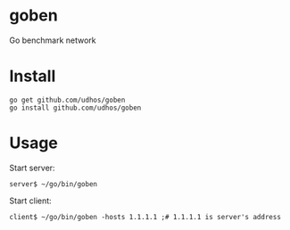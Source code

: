 # goben
Go benchmark network

Install
=======

    go get github.com/udhos/goben
    go install github.com/udhos/goben

Usage
=====

Start server:

    server$ ~/go/bin/goben

Start client:

    client$ ~/go/bin/goben -hosts 1.1.1.1 ;# 1.1.1.1 is server's address
